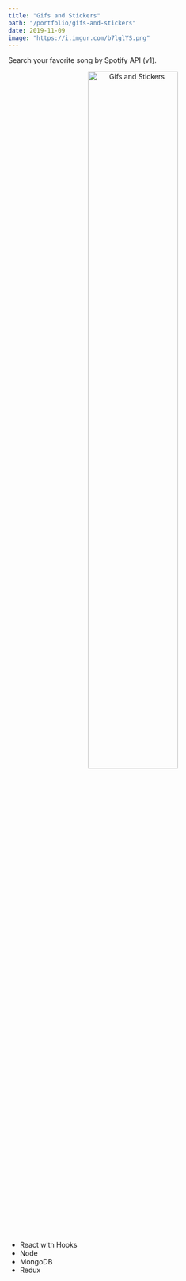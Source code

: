 ```yaml
---
title: "Gifs and Stickers"
path: "/portfolio/gifs-and-stickers"
date: 2019-11-09
image: "https://i.imgur.com/b7lglYS.png"
---
```


Search your favorite song by Spotify API (v1).

<div align="center">
  <img src="https://i.imgur.com/b7lglYS.png" width="60%" alt="Gifs and Stickers" />
</div>


- React with Hooks
- Node
- MongoDB
- Redux
